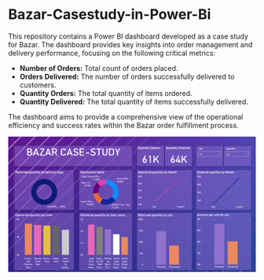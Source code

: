# Bazar-Casestudy-in-Power-Bi

This repository contains a Power BI dashboard developed as a case study for Bazar. The dashboard provides key insights into order management and delivery performance, focusing on the following critical metrics:

* **Number of Orders:** Total count of orders placed.
* **Orders Delivered:** The number of orders successfully delivered to customers.
* **Quantity Orders:** The total quantity of items ordered.
* **Quantity Delivered:** The total quantity of items successfully delivered.

The dashboard aims to provide a comprehensive view of the operational efficiency and success rates within the Bazar order fulfillment process.

![alt text](bazar.png)






